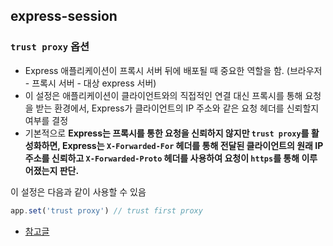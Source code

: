 ## express-session

### `trust proxy` 옵션
- Express 애플리케이션이 프록시 서버 뒤에 배포될 때 중요한 역할을 함. (브라우저 - 프록시 서버 - 대상 express 서버)
- 이 설정은 애플리케이션이 클라이언트와의 직접적인 연결 대신 프록시를 통해 요청을 받는 환경에서, Express가 클라이언트의 IP 주소와 같은 요청 헤더를 신뢰할지 여부를 결정 
- 기본적으로 **Express는 프록시를 통한 요청을 신뢰하지 않지만 `trust proxy`를 활성화하면, Express는 `X-Forwarded-For` 헤더를 통해 전달된 클라이언트의 원래 IP 주소를 신뢰하고
`X-Forwarded-Proto` 헤더를 사용하여 요청이 `https`를 통해 이루어졌는지 판단.**
  
이 설정은 다음과 같이 사용할 수 있음
```javascript
app.set('trust proxy') // trust first proxy
```

- [참고글](https://myeongil.tistory.com/entry/express-session-%EC%BF%A0%ED%82%A4-%EC%84%A4%EC%A0%95%EC%9D%B4-%EC%95%88%EB%90%98%EB%8A%94-%EC%9D%B4%EC%8A%88)

